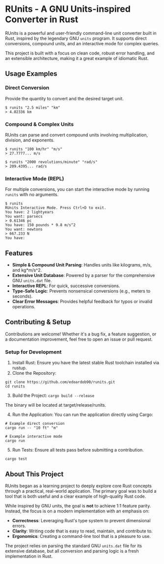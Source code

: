 # RUnits - A GNU Units-inspired Converter in Rust

RUnits is a powerful and user-friendly command-line unit converter built in Rust, inspired by the legendary GNU `units` program. It supports direct conversions, compound units, and an interactive mode for complex queries.

This project is built with a focus on clean code, robust error handling, and an extensible architecture, making it a great example of idiomatic Rust.

## Usage Examples

### Direct Conversion
Provide the quantity to convert and the desired target unit.

```
$ runits "2.5 miles" "km"
> 4.02336 km
```

### Compound & Complex Units
RUnits can parse and convert compound units involving multiplication, division, and exponents.

```
$ runits "100 km/hr" "m/s"
> 27.7777... m/s

$ runits "2000 revolutions/minute" "rad/s"
> 209.4395... rad/s
```

### Interactive Mode (REPL)

For multiple conversions, you can start the interactive mode by running `runits` with no arguments.

```
$ runits
RUnits Interactive Mode. Press Ctrl+D to exit.
You have: 2 lightyears
You want: parsecs
> 0.61346 pc
You have: 150 pounds * 9.8 m/s^2
You want: newtons
> 667.233 N
You have:

```

## Features
- **Simple & Compound Unit Parsing**: Handles units like kilograms, m/s, and kg*m/s^2.
- **Extensive Unit Database**: Powered by a parser for the comprehensive GNU `units.dat` file.
- **Interactive REPL**: For quick, successive conversions.
- **Type-Safe Logic**: Prevents nonsensical conversions (e.g., meters to seconds).
- **Clear Error Messages**: Provides helpful feedback for typos or invalid operations.

## Contributing & Setup

Contributions are welcome! Whether it's a bug fix, a feature suggestion, or a documentation improvement, feel free to open an issue or pull request.

### Setup for Development

1. Install Rust: Ensure you have the latest stable Rust toolchain installed via rustup.
2. Clone the Repository:
```
git clone https://github.com/edoardob90/runits.git
cd runits
```
3. Build the Project: `cargo build --release`

The binary will be located at target/release/runits.

4. Run the Application: You can run the application directly using Cargo:
```
# Example direct conversion
cargo run -- "10 ft" "m"

# Example interactive mode
cargo run
```

5. Run Tests: Ensure all tests pass before submitting a contribution.
```
cargo test
```

## About This Project

RUnits began as a learning project to deeply explore core Rust concepts through a practical, real-world application. The primary goal was to build a tool that is both useful and a clear example of high-quality Rust code.

While inspired by GNU units, the goal is **not** to achieve 1:1 feature parity. Instead, the focus is on a modern implementation with an emphasis on:

- **Correctness**: Leveraging Rust's type system to prevent dimensional errors.
- **Clarity**: Writing code that is easy to read, maintain, and contribute to.
- **Ergonomics**: Creating a command-line tool that is a pleasure to use.

The project relies on parsing the standard GNU `units.dat` file for its extensive database, but all conversion and parsing logic is a fresh implementation in Rust.
